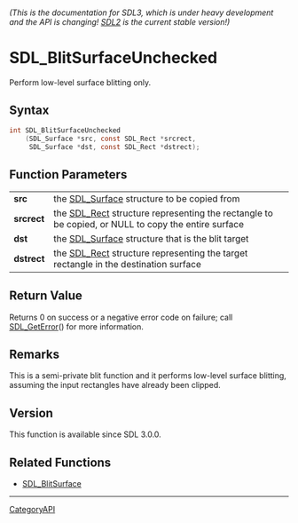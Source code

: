 ###### (This is the documentation for SDL3, which is under heavy development and the API is changing! [SDL2](https://wiki.libsdl.org/SDL2/) is the current stable version!)
# SDL_BlitSurfaceUnchecked

Perform low-level surface blitting only.

## Syntax

```c
int SDL_BlitSurfaceUnchecked
    (SDL_Surface *src, const SDL_Rect *srcrect,
     SDL_Surface *dst, const SDL_Rect *dstrect);

```

## Function Parameters

|                 |                                                                                                                |
| --------------- | -------------------------------------------------------------------------------------------------------------- |
| **src**         | the [SDL_Surface](SDL_Surface) structure to be copied from                                                     |
| **srcrect**     | the [SDL_Rect](SDL_Rect) structure representing the rectangle to be copied, or NULL to copy the entire surface |
| **dst**         | the [SDL_Surface](SDL_Surface) structure that is the blit target                                               |
| **dstrect**     | the [SDL_Rect](SDL_Rect) structure representing the target rectangle in the destination surface                |

## Return Value

Returns 0 on success or a negative error code on failure; call
[SDL_GetError](SDL_GetError)() for more information.

## Remarks

This is a semi-private blit function and it performs low-level surface
blitting, assuming the input rectangles have already been clipped.

## Version

This function is available since SDL 3.0.0.

## Related Functions

* [SDL_BlitSurface](SDL_BlitSurface)

----
[CategoryAPI](CategoryAPI)

